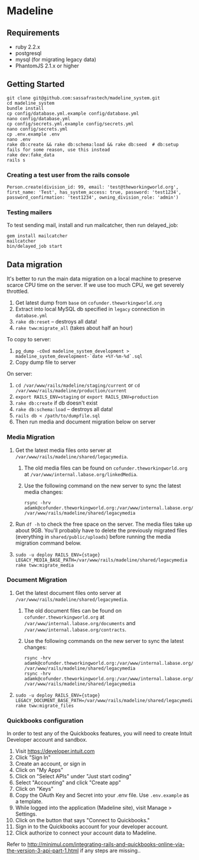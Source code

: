 # Madeline

## Requirements
* ruby 2.2.x
* postgresql
* mysql (for migrating legacy data)
* PhantomJS 2.1.x or higher

## Getting Started
    git clone git@github.com:sassafrastech/madeline_system.git
    cd madeline_system
    bundle install
    cp config/database.yml.example config/database.yml
    nano config/database.yml
    cp config/secrets.yml.example config/secrets.yml
    nano config/secrets.yml
    cp .env.example .env
    nano .env
    rake db:create && rake db:schema:load && rake db:seed  # db:setup fails for some reason, use this instead
    rake dev:fake_data
    rails s

### Creating a test user from the rails console
    Person.create(division_id: 99, email: 'test@theworkingworld.org', first_name: 'Test', has_system_access: true, password: 'test1234', password_confirmation: 'test1234', owning_division_role: 'admin')

### Testing mailers

To test sending mail, install and run mailcatcher, then run delayed_job:

```
gem install mailcatcher
mailcatcher
bin/delayed_job start
```

## Data migration

It's better to run the main data migration on a local machine to preserve scarce CPU time on the server. If we use too much CPU, we get severely throttled.

1. Get latest dump from `base` on `cofunder.theworkingworld.org`
2. Extract into local MySQL db specified in `legacy` connection in `database.yml`
3. `rake db:reset` – destroys all data!
4. `rake tww:migrate_all` (takes about half an hour)

To copy to server:

1. ``pg_dump -cOxd madeline_system_development > madeline_system_development-`date +%Y-%m-%d`.sql``
2. Copy dump file to server

On server:

1.  `cd /var/www/rails/madeline/staging/current` or `cd /var/www/rails/madeline/production/current`
2.  `export RAILS_ENV=staging` or `export RAILS_ENV=production`
3.  `rake db:create`  if db doesn't exist
4.  `rake db:schema:load` – destroys all data!
5.  `rails db < /path/to/dumpfile.sql`
6.  Then run media and document migration below on server

### Media Migration

1.  Get the latest media files onto server at `/var/www/rails/madeline/shared/legacymedia`.

    1.  The old media files can be found on `cofunder.theworkingworld.org` at `/var/www/internal.labase.org/linkedMedia`.

    2.  Use the following command on the new server to sync the latest media changes:

        ```
        rsync -hrv adamk@cofunder.theworkingworld.org:/var/www/internal.labase.org/linkedMedia /var/www/rails/madeline/shared/legacymedia
        ```

2.  Run `df -h` to check the free space on the server. The media files take up about 9GB. You'll probably have to delete the previously migrated files (everything in `shared/public/uploads`) before running the media migration command below.

3.  ```
    sudo -u deploy RAILS_ENV={stage} LEGACY_MEDIA_BASE_PATH=/var/www/rails/madeline/shared/legacymedia rake tww:migrate_media
    ```

### Document Migration

1.  Get the latest document files onto server at `/var/www/rails/madeline/shared/legacymedia`.

    1.  The old document files can be found on `cofunder.theworkingworld.org` at `/var/www/internal.labase.org/documents` and `/var/www/internal.labase.org/contracts`.

    2.  Use the following commands on the new server to sync the latest changes:

        ```
        rsync -hrv adamk@cofunder.theworkingworld.org:/var/www/internal.labase.org/documents /var/www/rails/madeline/shared/legacymedia
        rsync -hrv adamk@cofunder.theworkingworld.org:/var/www/internal.labase.org/contracts /var/www/rails/madeline/shared/legacymedia
        ```

2.  ```
    sudo -u deploy RAILS_ENV={stage} LEGACY_DOCUMENT_BASE_PATH=/var/www/rails/madeline/shared/legacymedia rake tww:migrate_files
    ```

### Quickbooks configuration

In order to test any of the Quickbooks features, you will need to create Intuit Developer account and sandbox.

1. Visit https://developer.intuit.com
2. Click "Sign In"
3. Create an account, or sign in
4. Click on "My Apps"
5. Click on "Select APIs" under "Just start coding"
6. Select "Accounting" and click "Create app"
7. Click on "Keys"
8. Copy the OAuth Key and Secret into your .env file. Use `.env.example` as a template.
9. While logged into the application (Madeline site), visit Manage > Settings.
10. Click on the button that says "Connect to Quickbooks."
11. Sign in to the Quickbooks account for your developer account.
12. Click authorize to connect your account data to Madeline.

Refer to http://minimul.com/integrating-rails-and-quickbooks-online-via-the-version-3-api-part-1.html if any steps are missing..
